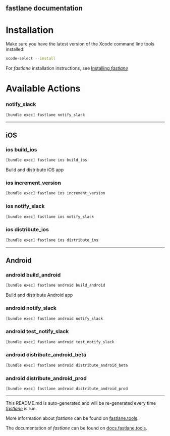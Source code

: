 fastlane documentation
----

# Installation

Make sure you have the latest version of the Xcode command line tools installed:

```sh
xcode-select --install
```

For _fastlane_ installation instructions, see [Installing _fastlane_](https://docs.fastlane.tools/#installing-fastlane)

# Available Actions

### notify_slack

```sh
[bundle exec] fastlane notify_slack
```



----


## iOS

### ios build_ios

```sh
[bundle exec] fastlane ios build_ios
```

Build and distribute iOS app

### ios increment_version

```sh
[bundle exec] fastlane ios increment_version
```



### ios notify_slack

```sh
[bundle exec] fastlane ios notify_slack
```



### ios distribute_ios

```sh
[bundle exec] fastlane ios distribute_ios
```



----


## Android

### android build_android

```sh
[bundle exec] fastlane android build_android
```

Build and distribute Android app

### android notify_slack

```sh
[bundle exec] fastlane android notify_slack
```



### android test_notify_slack

```sh
[bundle exec] fastlane android test_notify_slack
```



### android distribute_android_beta

```sh
[bundle exec] fastlane android distribute_android_beta
```



### android distribute_android_prod

```sh
[bundle exec] fastlane android distribute_android_prod
```



----

This README.md is auto-generated and will be re-generated every time [_fastlane_](https://fastlane.tools) is run.

More information about _fastlane_ can be found on [fastlane.tools](https://fastlane.tools).

The documentation of _fastlane_ can be found on [docs.fastlane.tools](https://docs.fastlane.tools).
